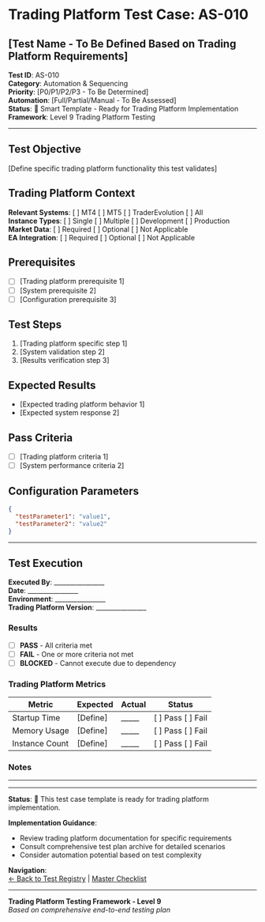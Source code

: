 # Trading Platform Test Case: AS-010
## [Test Name - To Be Defined Based on Trading Platform Requirements]

**Test ID**: AS-010  
**Category**: Automation & Sequencing  
**Priority**: [P0/P1/P2/P3 - To Be Determined]  
**Automation**: [Full/Partial/Manual - To Be Assessed]  
**Status**: 🚧 Smart Template - Ready for Trading Platform Implementation  
**Framework**: Level 9 Trading Platform Testing

---

## Test Objective
[Define specific trading platform functionality this test validates]

## Trading Platform Context
**Relevant Systems**: [ ] MT4 [ ] MT5 [ ] TraderEvolution [ ] All  
**Instance Types**: [ ] Single [ ] Multiple [ ] Development [ ] Production  
**Market Data**: [ ] Required [ ] Optional [ ] Not Applicable  
**EA Integration**: [ ] Required [ ] Optional [ ] Not Applicable  

## Prerequisites
- [ ] [Trading platform prerequisite 1]
- [ ] [System prerequisite 2]
- [ ] [Configuration prerequisite 3]

## Test Steps
1. [Trading platform specific step 1]
2. [System validation step 2]
3. [Results verification step 3]

## Expected Results
- [Expected trading platform behavior 1]
- [Expected system response 2]

## Pass Criteria
- [ ] [Trading platform criteria 1]
- [ ] [System performance criteria 2]

## Configuration Parameters
```json
{
  "testParameter1": "value1",
  "testParameter2": "value2"
}
```

---

## Test Execution

**Executed By**: ________________  
**Date**: ________________  
**Environment**: ________________  
**Trading Platform Version**: ________________  

### Results
- [ ] **PASS** - All criteria met
- [ ] **FAIL** - One or more criteria not met  
- [ ] **BLOCKED** - Cannot execute due to dependency

### Trading Platform Metrics
| Metric | Expected | Actual | Status |
|--------|----------|--------|--------|
| Startup Time | [Define] | _____ | [ ] Pass [ ] Fail |
| Memory Usage | [Define] | _____ | [ ] Pass [ ] Fail |
| Instance Count | [Define] | _____ | [ ] Pass [ ] Fail |

### Notes
________________________________________________

---

**Status**: 🚧 This test case template is ready for trading platform implementation.

**Implementation Guidance**:  
- Review trading platform documentation for specific requirements
- Consult comprehensive test plan archive for detailed scenarios
- Consider automation potential based on test complexity

**Navigation**:  
[← Back to Test Registry](../01-Test-ID-Registry-Framework.md) | [Master Checklist](../Checklists/Master-Checklist.md)

---

**Trading Platform Testing Framework - Level 9**  
*Based on comprehensive end-to-end testing plan*
